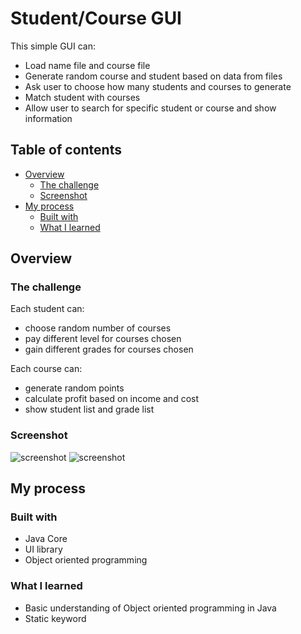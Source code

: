 # Student/Course GUI

This simple GUI can:

- Load name file and course file
- Generate random course and student based on data from files
- Ask user to choose how many students and courses to generate
- Match student with courses
- Allow user to search for specific student or course and show information

## Table of contents

- [Overview](#overview)
  - [The challenge](#the-challenge)
  - [Screenshot](#screenshot)
- [My process](#my-process)
  - [Built with](#built-with)
  - [What I learned](#what-i-learned)

## Overview

### The challenge

Each student can:

- choose random number of courses
- pay different level for courses chosen
- gain different grades for courses chosen

Each course can:

- generate random points
- calculate profit based on income and cost
- show student list and grade list

### Screenshot
![screenshot](https://github.com/erinchocolate/build-my-own-x/blob/master/GUI/Java-student-course-chooser/Student%20info.PNG)
![screenshot](https://github.com/erinchocolate/build-my-own-x/blob/master/GUI/Java-student-course-chooser/Course%20info.PNG)

## My process

### Built with

- Java Core
- UI library
- Object oriented programming

### What I learned

- Basic understanding of Object oriented programming in Java
- Static keyword
